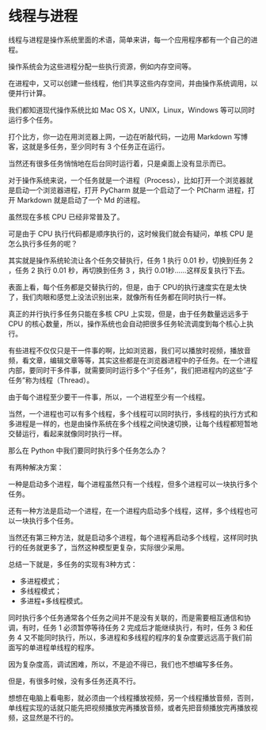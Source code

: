 # 线程与进程 #

线程与进程是操作系统里面的术语，简单来讲，每一个应用程序都有一个自己的进程。

操作系统会为这些进程分配一些执行资源，例如内存空间等。

在进程中，又可以创建一些线程，他们共享这些内存空间，并由操作系统调用，以便并行计算。

我们都知道现代操作系统比如 Mac OS X，UNIX，Linux，Windows 等可以同时运行多个任务。

打个比方，你一边在用浏览器上网，一边在听敲代码，一边用 Markdown 写博客，这就是多任务，至少同时有 3 个任务正在运行。

当然还有很多任务悄悄地在后台同时运行着，只是桌面上没有显示而已。

对于操作系统来说，一个任务就是一个进程（Process），比如打开一个浏览器就是启动一个浏览器进程，打开 PyCharm 就是一个启动了一个 PtCharm 进程，打开 Markdown 就是启动了一个 Md 的进程。 

虽然现在多核 CPU 已经非常普及了。

可是由于 CPU 执行代码都是顺序执行的，这时候我们就会有疑问，单核 CPU 是怎么执行多任务的呢？

其实就是操作系统轮流让各个任务交替执行，任务 1 执行 0.01 秒，切换到任务 2 ，任务 2 执行 0.01 秒，再切换到任务 3 ，执行 0.01秒……这样反复执行下去。

表面上看，每个任务都是交替执行的，但是，由于 CPU的执行速度实在是太快了，我们肉眼和感觉上没法识别出来，就像所有任务都在同时执行一样。

真正的并行执行多任务只能在多核 CPU 上实现，但是，由于任务数量远远多于 CPU 的核心数量，所以，操作系统也会自动把很多任务轮流调度到每个核心上执行。


有些进程不仅仅只是干一件事的啊，比如浏览器，我们可以播放时视频，播放音频，看文章，编辑文章等等，其实这些都是在浏览器进程中的子任务。在一个进程内部，要同时干多件事，就需要同时运行多个“子任务”，我们把进程内的这些“子任务”称为线程（Thread）。

由于每个进程至少要干一件事，所以，一个进程至少有一个线程。

当然，一个进程也可以有多个线程，多个线程可以同时执行，多线程的执行方式和多进程是一样的，也是由操作系统在多个线程之间快速切换，让每个线程都短暂地交替运行，看起来就像同时执行一样。

那么在 Python 中我们要同时执行多个任务怎么办？

有两种解决方案：

一种是启动多个进程，每个进程虽然只有一个线程，但多个进程可以一块执行多个任务。

还有一种方法是启动一个进程，在一个进程内启动多个线程，这样，多个线程也可以一块执行多个任务。

当然还有第三种方法，就是启动多个进程，每个进程再启动多个线程，这样同时执行的任务就更多了，当然这种模型更复杂，实际很少采用。

总结一下就是，多任务的实现有3种方式：

* 多进程模式；
* 多线程模式；
* 多进程+多线程模式。

同时执行多个任务通常各个任务之间并不是没有关联的，而是需要相互通信和协调，有时，任务 1 必须暂停等待任务 2 完成后才能继续执行，有时，任务 3 和任务 4 又不能同时执行，所以，多进程和多线程的程序的复杂度要远远高于我们前面写的单进程单线程的程序。

因为复杂度高，调试困难，所以，不是迫不得已，我们也不想编写多任务。

但是，有很多时候，没有多任务还真不行。

想想在电脑上看电影，就必须由一个线程播放视频，另一个线程播放音频，否则，单线程实现的话就只能先把视频播放完再播放音频，或者先把音频播放完再播放视频，这显然是不行的。